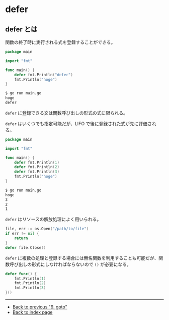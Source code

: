 # defer

## defer とは

関数の終了時に実行される式を登録することができる。

<!-- markdownlint-disable MD010 -->

```go
package main

import "fmt"

func main() {
	defer fmt.Println("defer")
	fmt.Println("hoge")
}
```

<!-- markdownlint-enable MD010 -->

```bash
$ go run main.go
hoge
defer
```

`defer` に登録できる文は関数呼び出しの形式の式に限られる。

`defer` はいくつでも指定可能だが、LIFO で後に登録された式が先に評価される。

<!-- markdownlint-disable MD010 -->

```go
package main

import "fmt"

func main() {
	defer fmt.Println(1)
	defer fmt.Println(2)
	defer fmt.Println(3)
	fmt.Println("hoge")
}
```

<!-- markdownlint-enable MD010 -->

```bash
$ go run main.go
hoge
3
2
1
```

`defer` はリソースの解放処理によく用いられる。

<!-- markdownlint-disable MD010 -->

```go
file, err := os.Open("/path/to/file")
if err != nil {
	return
}
defer file.Close()
```

<!-- markdownlint-enable MD010 -->

`defer` に複数の処理と登録する場合には無名関数を利用することも可能だが、関数呼び出しの形式にしなければならないので `()` が必要になる。

<!-- markdownlint-disable MD010 -->

```go
defer func() {
	fmt.Println(1)
	fmt.Println(2)
	fmt.Println(3)
}()
```

<!-- markdownlint-enable MD010 -->

***

* [Back to previous "9. goto"](./goto.md)
* [Back to index page](../README.md)
